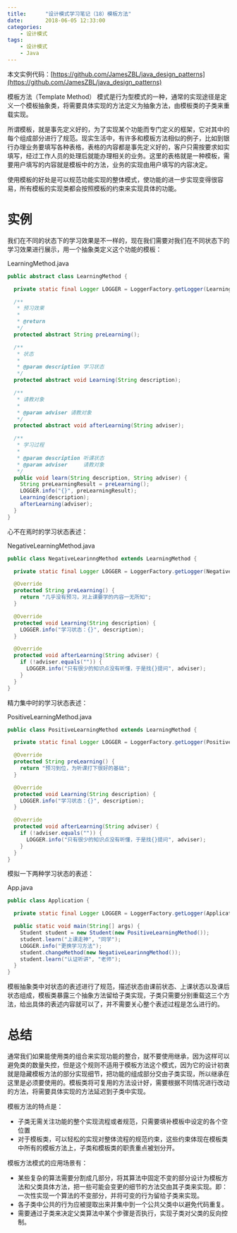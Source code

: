 ```yaml
---
title:      "设计模式学习笔记（18）模板方法"
date:       2018-06-05 12:33:00
categories:
    - 设计模式
tags:
    - 设计模式
    - Java
---
```

本文实例代码：[https://github.com/JamesZBL/java_design_patterns](https://github.com/JamesZBL/java_design_patterns)

模板方法（Template Method） 模式是行为型模式的一种，通常的实现途径是定义一个模板抽象类，将需要具体实现的方法定义为抽象方法，由模板类的子类来重载实现。

所谓模板，就是事先定义好的，为了实现某个功能而专门定义的框架，它对其中的每个组成部分进行了规范。现实生活中，有许多和模板方法相似的例子，比如到银行办理业务要填写各种表格，表格的内容都是事先定义好的，客户只需按要求如实填写，经过工作人员的处理后就能办理相关的业务。这里的表格就是一种模板，需要用户填写的内容就是模板中的方法，业务的实现由用户填写的内容决定。

使用模板的好处是可以规范功能实现的整体模式，使功能的进一步实现变得很容易，所有模板的实现类都会按照模板的约束来实现具体的功能。
<!-- more -->


# 实例

我们在不同的状态下的学习效果是不一样的，现在我们需要对我们在不同状态下的学习效果进行展示，用一个抽象类定义这个功能的模板：

LearningMethod.java

```java
public abstract class LearningMethod {

  private static final Logger LOGGER = LoggerFactory.getLogger(LearningMethod.class);

  /**
   * 预习效果
   *
   * @return
   */
  protected abstract String preLearning();

  /**
   * 状态
   *
   * @param description 学习状态
   */
  protected abstract void Learning(String description);

  /**
   * 请教对象
   *
   * @param adviser 请教对象
   */
  protected abstract void afterLearning(String adviser);

  /**
   * 学习过程
   *
   * @param description 听课状态
   * @param adviser     请教对象
   */
  public void learn(String description, String adviser) {
    String preLearningResult = preLearning();
    LOGGER.info("{}", preLearningResult);
    Learning(description);
    afterLearning(adviser);
  }
}
```

心不在焉时的学习状态表述：

NegativeLearningMethod.java

```java
public class NegativeLearinngMethod extends LearningMethod {

  private static final Logger LOGGER = LoggerFactory.getLogger(NegativeLearinngMethod.class);

  @Override
  protected String preLearning() {
    return "几乎没有预习，对上课要学的内容一无所知";
  }

  @Override
  protected void Learning(String description) {
    LOGGER.info("学习状态：{}", description);
  }

  @Override
  protected void afterLearning(String adviser) {
    if (!adviser.equals("")) {
      LOGGER.info("只有很少的知识点没有听懂，于是找{}提问", adviser);
    }
  }
}
```

精力集中时的学习状态表述：

PositiveLearningMethod.java

```java
public class PositiveLearningMethod extends LearningMethod {

  private static final Logger LOGGER = LoggerFactory.getLogger(PositiveLearningMethod.class);

  @Override
  protected String preLearning() {
    return "预习到位，为听课打下很好的基础";
  }

  @Override
  protected void Learning(String description) {
    LOGGER.info("学习状态：{}", description);
  }

  @Override
  protected void afterLearning(String adviser) {
    if (!adviser.equals("")) {
      LOGGER.info("只有很少的知识点没有听懂，于是找{}提问", adviser);
    }
  }
}
```

模拟一下两种学习状态的表述：

App.java
```java
public class Application {

  private static final Logger LOGGER = LoggerFactory.getLogger(Application.class);

  public static void main(String[] args) {
    Student student = new Student(new PositiveLearningMethod());
    student.learn("上课走神", "同学");
    LOGGER.info("更换学习方法");
    student.changeMethod(new NegativeLearinngMethod());
    student.learn("认证听讲", "老师");
  }
}
```

模板抽象类中对状态的表述进行了规范，描述状态由课前状态、上课状态以及课后状态组成，模板类暴露三个抽象方法留给子类实现，子类只需要分别重载这三个方法，给出具体的表述内容就可以了，并不需要关心整个表述过程是怎么进行的。

# 总结

通常我们如果能使用类的组合来实现功能的整合，就不要使用继承，因为这样可以避免类的数量失控，但是这个规则不适用于模板方法这个模式，因为它的设计初衷就是隐藏模板方法的部分实现细节，把功能的组成部分交由子类实现，所以继承在这里是必须要使用的。模板类将可复用的方法设计好，需要根据不同情况进行改动的方法，将需要具体实现的方法延迟到子类中实现。

模板方法的特点是：

- 子类无需关注功能的整个实现流程或者规范，只需要填补模板中设定的各个空位置
- 对于模板类，可以轻松的实现对整体流程的规范约束，这些约束体现在模板类中所有的模板方法上，子类和模板类的职责重点被划分开。

模板方法模式的应用场景有：

- 某些复杂的算法需要分割成几部分，将其算法中固定不变的部分设计为模板方法和父类具体方法，把一些可能会变更的细节的方法交由其子类来实现。即：一次性实现一个算法的不变部分，并将可变的行为留给子类来实现。
- 各子类中公共的行为应被提取出来并集中到一个公共父类中以避免代码重复。
- 需要通过子类来决定父类算法中某个步骤是否执行，实现子类对父类的反向控制。
